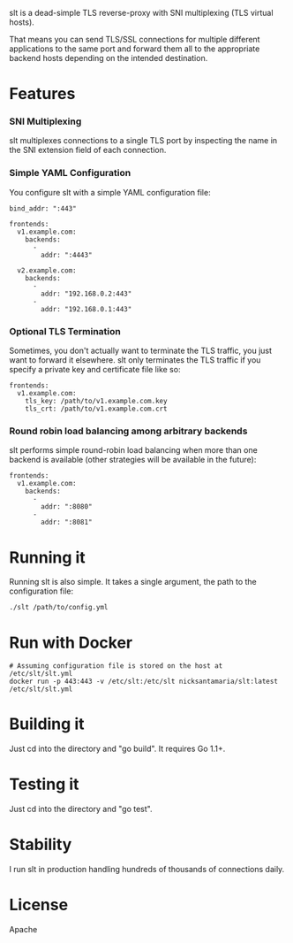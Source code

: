 slt is a dead-simple TLS reverse-proxy with SNI multiplexing (TLS virtual hosts).

That means you can send TLS/SSL connections for multiple different applications to the same port and forward
them all to the appropriate backend hosts depending on the intended destination.

# Features

### SNI Multiplexing
slt multiplexes connections to a single TLS port by inspecting the name in the SNI extension field of each connection.

### Simple YAML Configuration
You configure slt with a simple YAML configuration file:

    bind_addr: ":443"

    frontends:
      v1.example.com:
        backends:
          -
            addr: ":4443"

      v2.example.com:
        backends:
          -
            addr: "192.168.0.2:443"
          -
            addr: "192.168.0.1:443"


### Optional TLS Termination
Sometimes, you don't actually want to terminate the TLS traffic, you just want to forward it elsewhere. slt only
terminates the TLS traffic if you specify a private key and certificate file like so:

    frontends:
      v1.example.com:
        tls_key: /path/to/v1.example.com.key
        tls_crt: /path/to/v1.example.com.crt


### Round robin load balancing among arbitrary backends
slt performs simple round-robin load balancing when more than one backend is available (other strategies will be available in the future):

    frontends:
      v1.example.com:
        backends:
          -
            addr: ":8080"
          -
            addr: ":8081"


# Running it
Running slt is also simple. It takes a single argument, the path to the configuration file:

    ./slt /path/to/config.yml

# Run with Docker

    # Assuming configuration file is stored on the host at /etc/slt/slt.yml
    docker run -p 443:443 -v /etc/slt:/etc/slt nicksantamaria/slt:latest /etc/slt/slt.yml

# Building it
Just cd into the directory and "go build". It requires Go 1.1+.

# Testing it
Just cd into the directory and "go test".

# Stability
I run slt in production handling hundreds of thousands of connections daily.

# License
Apache
